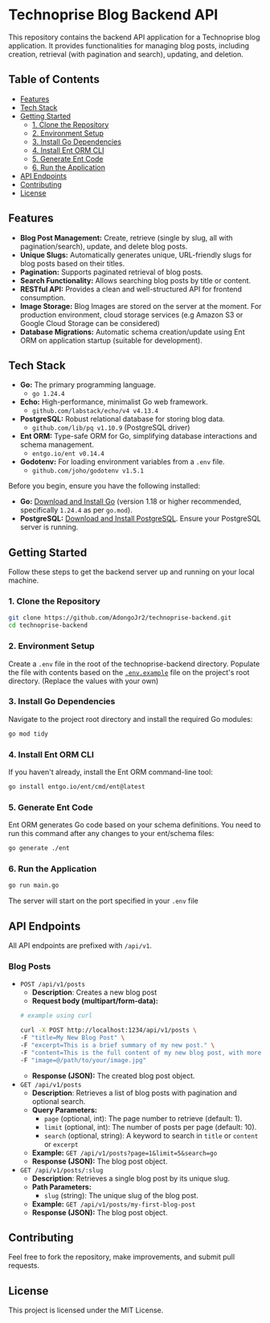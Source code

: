 # Technoprise Blog Backend API

This repository contains the backend API application for a Technoprise blog application. It provides functionalities for managing
blog posts,
including creation, retrieval (with pagination and search), updating, and deletion.

## Table of Contents

* [Features](#features)
* [Tech Stack](#tech-stack)
* [Getting Started](#getting-started)
    * [1. Clone the Repository](#1-clone-the-repository)
    * [2. Environment Setup](#2-environment-setup)
    * [3. Install Go Dependencies](#3-install-go-dependencies)
    * [4. Install Ent ORM CLI](#4-install-ent-orm-cli)
    * [5. Generate Ent Code](#5-generate-ent-code)
    * [6. Run the Application](#6-run-the-application)
* [API Endpoints](#api-endpoints)
* [Contributing](#contributing)
* [License](#license)

## Features

* **Blog Post Management:** Create, retrieve (single by slug, all with pagination/search), update, and delete blog
  posts.
* **Unique Slugs:** Automatically generates unique, URL-friendly slugs for blog posts based on their titles.
* **Pagination:** Supports paginated retrieval of blog posts.
* **Search Functionality:** Allows searching blog posts by title or content.
* **RESTful API:** Provides a clean and well-structured API for frontend consumption.
* **Image Storage:** Blog Images are stored on the server at the moment. For production environment,
cloud storage services (e.g Amazon S3 or Google Cloud Storage can be considered)
* **Database Migrations:** Automatic schema creation/update using Ent ORM on application startup (suitable for
  development).

## Tech Stack

* **Go:** The primary programming language.
    * `go 1.24.4`
* **Echo:** High-performance, minimalist Go web framework.
    * `github.com/labstack/echo/v4 v4.13.4`
* **PostgreSQL:** Robust relational database for storing blog data.
    * `github.com/lib/pq v1.10.9` (PostgreSQL driver)
* **Ent ORM:** Type-safe ORM for Go, simplifying database interactions and schema management.
    * `entgo.io/ent v0.14.4`
* **Godotenv:** For loading environment variables from a `.env` file.
    * `github.com/joho/godotenv v1.5.1`

Before you begin, ensure you have the following installed:

* **Go:** [Download and Install Go](https://golang.org/doc/install) (version 1.18 or higher recommended, specifically
  `1.24.4` as per `go.mod`).
* **PostgreSQL:** [Download and Install PostgreSQL](https://www.postgresql.org/download/). Ensure your PostgreSQL server
  is running.

## Getting Started

Follow these steps to get the backend server up and running on your local machine.

### 1. Clone the Repository

```bash
git clone https://github.com/AdongoJr2/technoprise-backend.git
cd technoprise-backend
```

### 2. Environment Setup

Create a `.env` file in the root of the technoprise-backend directory. Populate the file with contents based on the [
`.env.example`](.env.example) file on the project's root directory. (Replace the values with your own)

### 3. Install Go Dependencies
Navigate to the project root directory and install the required Go modules:
```bash
go mod tidy
```

### 4. Install Ent ORM CLI
If you haven't already, install the Ent ORM command-line tool:
```bash
go install entgo.io/ent/cmd/ent@latest
```

### 5. Generate Ent Code
Ent ORM generates Go code based on your schema definitions. You need to run this command after any changes to your ent/schema files:
```bash
go generate ./ent
```

### 6. Run the Application

```bash
go run main.go
```
The server will start on the port specified in your `.env` file

## API Endpoints
All API endpoints are prefixed with `/api/v1`.
### Blog Posts
* `POST /api/v1/posts`
  * **Description**: Creates a new blog post
  * **Request body (multipart/form-data):**
  ```bash
  # example using curl
  
  curl -X POST http://localhost:1234/api/v1/posts \
  -F "title=My New Blog Post" \
  -F "excerpt=This is a brief summary of my new post." \
  -F "content=This is the full content of my new blog post, with more details." \
  -F "image=@/path/to/your/image.jpg"
  ```
  * **Response (JSON):** The created blog post object.
* `GET /api/v1/posts`
  * **Description**: Retrieves a list of blog posts with pagination and optional search.
  * **Query Parameters:**
    * `page` (optional, int): The page number to retrieve (default: 1).
    * `limit` (optional, int): The number of posts per page (default: 10).
    * `search` (optional, string): A keyword to search in `title` or `content` or `excerpt`
  * **Example:** `GET /api/v1/posts?page=1&limit=5&search=go`
  * **Response (JSON):** The blog post object.
* `GET /api/v1/posts/:slug`
  * **Description**: Retrieves a single blog post by its unique slug.
  * **Path Parameters:**
    * `slug` (string): The unique slug of the blog post.
  * **Example:** `GET /api/v1/posts/my-first-blog-post`
  * **Response (JSON):** The blog post object.

## Contributing

Feel free to fork the repository, make improvements, and submit pull requests.

## License

This project is licensed under the MIT License.

